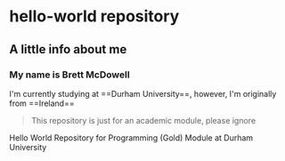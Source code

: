 # hello-world repository
## A little info about me

### My name is Brett McDowell

I'm currently studying at ==Durham University==, however, I'm originally from ==Ireland==

> This repository is just for an academic module, please ignore

Hello World Repository for Programming (Gold) Module at Durham University
